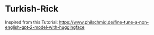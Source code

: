 # Turkish-Rick

Inspired from this Tutorial: https://www.philschmid.de/fine-tune-a-non-english-gpt-2-model-with-huggingface
